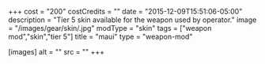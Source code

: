 +++
cost = "200"
costCredits = ""
date = "2015-12-09T15:51:06-05:00"
description = "Tier 5 skin available for the weapon used by operator."
image = "/images/gear/skin/.jpg"
modType = "skin"
tags = ["weapon mod","skin","tier 5"]
title = "maui"
type = "weapon-mod"

[images]
  alt = ""
  src = ""
+++
